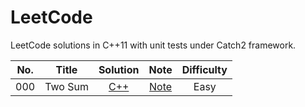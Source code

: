# LeetCode

LeetCode solutions in C++11 with unit tests under Catch2 framework.

| No.  |  Title  |             Solution             |               Note               | Difficulty |
| :--: | :-----: | :------------------------------: | :------------------------------: | :--------: |
| 000  | Two Sum | [C++](./000.%20Two%20Sum/solution.h) | [Note](./000.%20Two%20Sum/README.md) |    Easy    |

